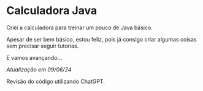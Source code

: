 # Calculadora Java 

Criei a calculadora para treinar um pouco de Java básico.

Apesar de ser bem básico, estou feliz, pois já consigo criar algumas coisas sem precisar seguir tutorias. 

E vamos avançando...

*Atualização em 09/06/24*

Revisão do código utilizando ChatGPT.
